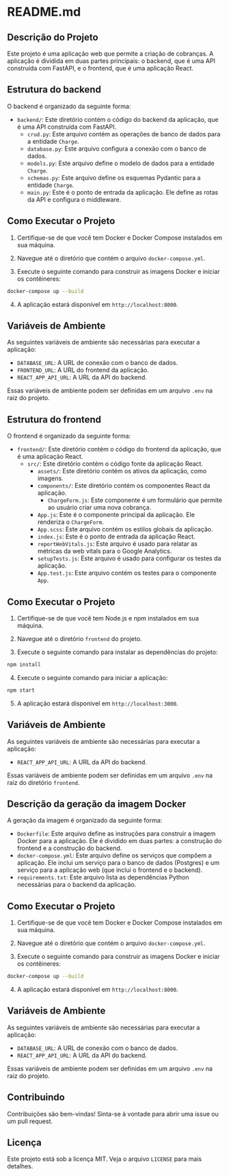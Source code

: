 # README.md

## Descrição do Projeto

Este projeto é uma aplicação web que permite a criação de cobranças. A aplicação é dividida em duas partes principais: o backend, que é uma API construída com FastAPI, e o frontend, que é uma aplicação React.

## Estrutura do backend

O backend é organizado da seguinte forma:

- `backend/`: Este diretório contém o código do backend da aplicação, que é uma API construída com FastAPI.
  - `crud.py`: Este arquivo contém as operações de banco de dados para a entidade `Charge`.
  - `database.py`: Este arquivo configura a conexão com o banco de dados.
  - `models.py`: Este arquivo define o modelo de dados para a entidade `Charge`.
  - `schemas.py`: Este arquivo define os esquemas Pydantic para a entidade `Charge`.
  - `main.py`: Este é o ponto de entrada da aplicação. Ele define as rotas da API e configura o middleware.

## Como Executar o Projeto

1. Certifique-se de que você tem Docker e Docker Compose instalados em sua máquina.

2. Navegue até o diretório que contém o arquivo `docker-compose.yml`.

3. Execute o seguinte comando para construir as imagens Docker e iniciar os contêineres:

```bash
docker-compose up --build
```

4. A aplicação estará disponível em `http://localhost:8000`.

## Variáveis de Ambiente

As seguintes variáveis de ambiente são necessárias para executar a aplicação:

- `DATABASE_URL`: A URL de conexão com o banco de dados.
- `FRONTEND_URL`: A URL do frontend da aplicação.
- `REACT_APP_API_URL`: A URL da API do backend.

Essas variáveis de ambiente podem ser definidas em um arquivo `.env` na raiz do projeto.


## Estrutura do frontend

O frontend é organizado da seguinte forma:

- `frontend/`: Este diretório contém o código do frontend da aplicação, que é uma aplicação React.
  - `src/`: Este diretório contém o código fonte da aplicação React.
    - `assets/`: Este diretório contém os ativos da aplicação, como imagens.
    - `components/`: Este diretório contém os componentes React da aplicação.
      - `ChargeForm.js`: Este componente é um formulário que permite ao usuário criar uma nova cobrança.
    - `App.js`: Este é o componente principal da aplicação. Ele renderiza o `ChargeForm`.
    - `App.scss`: Este arquivo contém os estilos globais da aplicação.
    - `index.js`: Este é o ponto de entrada da aplicação React.
    - `reportWebVitals.js`: Este arquivo é usado para relatar as métricas da web vitals para o Google Analytics.
    - `setupTests.js`: Este arquivo é usado para configurar os testes da aplicação.
    - `App.test.js`: Este arquivo contém os testes para o componente `App`.

## Como Executar o Projeto

1. Certifique-se de que você tem Node.js e npm instalados em sua máquina.

2. Navegue até o diretório `frontend` do projeto.

3. Execute o seguinte comando para instalar as dependências do projeto:

```bash
npm install
```

4. Execute o seguinte comando para iniciar a aplicação:

```bash
npm start
```

5. A aplicação estará disponível em `http://localhost:3000`.

## Variáveis de Ambiente

As seguintes variáveis de ambiente são necessárias para executar a aplicação:

- `REACT_APP_API_URL`: A URL da API do backend.

Essas variáveis de ambiente podem ser definidas em um arquivo `.env` na raiz do diretório `frontend`.


## Descrição da geração da imagem Docker

A geração da imagem é organizado da seguinte forma:

- `Dockerfile`: Este arquivo define as instruções para construir a imagem Docker para a aplicação. Ele é dividido em duas partes: a construção do frontend e a construção do backend.
- `docker-compose.yml`: Este arquivo define os serviços que compõem a aplicação. Ele inclui um serviço para o banco de dados (Postgres) e um serviço para a aplicação web (que inclui o frontend e o backend).
- `requirements.txt`: Este arquivo lista as dependências Python necessárias para o backend da aplicação.

## Como Executar o Projeto

1. Certifique-se de que você tem Docker e Docker Compose instalados em sua máquina.

2. Navegue até o diretório que contém o arquivo `docker-compose.yml`.

3. Execute o seguinte comando para construir as imagens Docker e iniciar os contêineres:

```bash
docker-compose up --build
```

4. A aplicação estará disponível em `http://localhost:8000`.

## Variáveis de Ambiente

As seguintes variáveis de ambiente são necessárias para executar a aplicação:

- `DATABASE_URL`: A URL de conexão com o banco de dados.
- `REACT_APP_API_URL`: A URL da API do backend.

Essas variáveis de ambiente podem ser definidas em um arquivo `.env` na raiz do projeto.

## Contribuindo

Contribuições são bem-vindas! Sinta-se à vontade para abrir uma issue ou um pull request.

## Licença

Este projeto está sob a licença MIT. Veja o arquivo `LICENSE` para mais detalhes.
